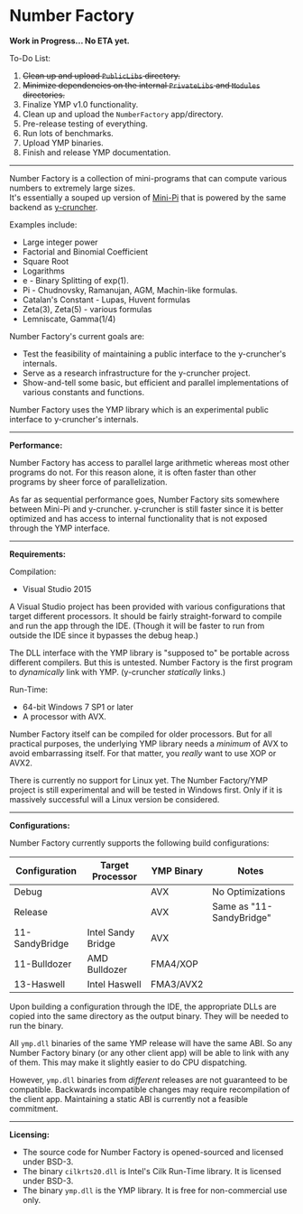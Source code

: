 # Number Factory

**Work in Progress... No ETA yet.**

To-Do List:
 1. ~~Clean up and upload `PublicLibs` directory.~~
 2. ~~Minimize dependencies on the internal `PrivateLibs` and `Modules` directories.~~
 3. Finalize YMP v1.0 functionality.
 4. Clean up and upload the `NumberFactory` app/directory.
 5. Pre-release testing of everything.
 6. Run lots of benchmarks.
 7. Upload YMP binaries.
 8. Finish and release YMP documentation.

-----

Number Factory is a collection of mini-programs that can compute various numbers to extremely large sizes.<br>
It's essentially a souped up version of [Mini-Pi](https://github.com/Mysticial/Mini-Pi) that is powered by the same backend as [y-cruncher](http://www.numberworld.org/y-cruncher/).

Examples include:
 - Large integer power
 - Factorial and Binomial Coefficient
 - Square Root
 - Logarithms
 - e - Binary Splitting of exp(1).
 - Pi - Chudnovsky, Ramanujan, AGM, Machin-like formulas.
 - Catalan's Constant - Lupas, Huvent formulas
 - Zeta(3), Zeta(5) - various formulas
 - Lemniscate, Gamma(1/4)


Number Factory's current goals are:
 - Test the feasibility of maintaining a public interface to the y-cruncher's internals.
 - Serve as a research infrastructure for the y-cruncher project.
 - Show-and-tell some basic, but efficient and parallel implementations of various constants and functions.


Number Factory uses the YMP library which is an experimental public interface to y-cruncher's internals.


-----

**Performance:**

Number Factory has access to parallel large arithmetic whereas most other programs do not.
For this reason alone, it is often faster than other programs by sheer force of parallelization.

As far as sequential performance goes, Number Factory sits somewhere between Mini-Pi and y-cruncher.
y-cruncher is still faster since it is better optimized and has access to internal functionality that is
not exposed through the YMP interface.


-----

**Requirements:**


Compilation:
 - Visual Studio 2015

A Visual Studio project has been provided with various configurations that target different processors. It should be fairly straight-forward to compile and run the app through the IDE. (Though it will be faster to run from outside the IDE since it bypasses the debug heap.)

The DLL interface with the YMP library is "supposed to" be portable across different compilers. But this is untested.
Number Factory is the first program to *dynamically* link with YMP. (y-cruncher *statically* links.)


Run-Time:
 - 64-bit Windows 7 SP1 or later
 - A processor with AVX.

Number Factory itself can be compiled for older processors. But for all practical purposes, the underlying YMP library needs a *minimum* of AVX to avoid embarrassing itself. For that matter, you *really* want to use XOP or AVX2.

There is currently no support for Linux yet. The Number Factory/YMP project is still experimental and will be tested in Windows first. Only if it is massively successful will a Linux version be considered.

-----

**Configurations:**

Number Factory currently supports the following build configurations:

|Configuration |Target Processor  |YMP Binary|Notes                      |
|--------------|------------------|----------|---------------------------|
|Debug         |                  |AVX       |No Optimizations           |
|Release       |                  |AVX       |Same as "11-SandyBridge"   |
|11-SandyBridge|Intel Sandy Bridge|AVX       |                           |
|11-Bulldozer  |AMD Bulldozer     |FMA4/XOP  |                           |
|13-Haswell    |Intel Haswell     |FMA3/AVX2 |                           |

Upon building a configuration through the IDE, the appropriate DLLs are copied into the same directory as the output binary. They will be needed to run the binary.

All `ymp.dll` binaries of the same YMP release will have the same ABI. So any Number Factory binary (or any other client app) will be able to link with any of them. This may make it slightly easier to do CPU dispatching.

However, `ymp.dll` binaries from *different* releases are not guaranteed to be compatible. Backwards incompatible changes may require recompilation of the client app. Maintaining a static ABI is currently not a feasible commitment.

-----

**Licensing:**

 - The source code for Number Factory is opened-sourced and licensed under BSD-3.
 - The binary `cilkrts20.dll` is Intel's Cilk Run-Time library. It is licensed under BSD-3.
 - The binary `ymp.dll` is the YMP library. It is free for non-commercial use only.
